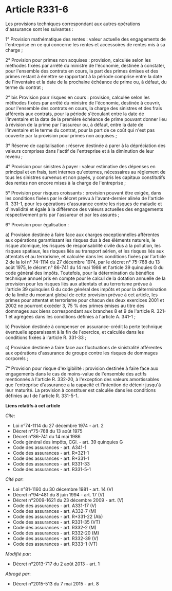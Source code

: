 # Article R331-6

Les provisions techniques correspondant aux autres opérations d'assurance sont les suivantes : 

1° Provision mathématique des rentes : valeur actuelle des engagements de l'entreprise en ce qui concerne les rentes et
accessoires de rentes mis à sa charge ; 

2° Provision pour primes non acquises : provision, calculée selon les méthodes fixées par arrêté du ministre de l'économie,
destinée à constater, pour l'ensemble des contrats en cours, la part des primes émises et des primes restant à émettre se
rapportant à la période comprise entre la date de l'inventaire et la date de la prochaine échéance de prime ou, à défaut, du
terme du contrat ; 

2° bis Provision pour risques en cours : provision, calculée selon les méthodes fixées par arrêté du ministre de l'économie,
destinée à couvrir, pour l'ensemble des contrats en cours, la charge des sinistres et des frais afférents aux contrats, pour
la période s'écoulant entre la date de l'inventaire et la date de la première échéance de prime pouvant donner lieu à
révision de la prime par l'assureur ou, à défaut, entre la date de l'inventaire et le terme du contrat, pour la part de ce
coût qui n'est pas couverte par la provision pour primes non acquises ; 

3° Réserve de capitalisation : réserve destinée à parer à la dépréciation des valeurs comprises dans l'actif de l'entreprise
et à la diminution de leur revenu ; 

4° Provision pour sinistres à payer : valeur estimative des dépenses en principal et en frais, tant internes qu'externes,
nécessaires au règlement de tous les sinistres survenus et non payés, y compris les capitaux constitutifs des rentes non
encore mises à la charge de l'entreprise ; 

5° Provision pour risques croissants : provision pouvant être exigée, dans les conditions fixées par le décret prévu à
l'avant-dernier alinéa de l'article R. 331-1, pour les opérations d'assurance contre les risques de maladie et d'invalidité
et égale à la différence des valeurs actuelles des engagements respectivement pris par l'assureur et par les assurés ; 

6° Provision pour égalisation : 

a) Provision destinée à faire face aux charges exceptionnelles afférentes aux opérations garantissant les risques dus à des
éléments naturels, le risque atomique, les risques de responsabilité civile dus à la pollution, les risques spatiaux, les
risques liés au transport aérien, et les risques liés aux attentats et au terrorisme, et calculée dans les conditions fixées
par l'article 2 de la loi n° 74-1114 du 27 décembre 1974, par le décret n° 75-768 du 13 août 1975, le décret n° 86-741 du 14
mai 1986 et l'article 39 quinquies G du code général des impôts. Toutefois, pour la détermination du bénéfice technique
annuel pris en compte pour le calcul de la dotation annuelle de la provision pour les risques liés aux attentats et au
terrorisme prévue à l'article 39 quinquies G du code général des impôts et pour la détermination de la limite du montant
global de cette provision prévue à cet article, les primes pour attentat et terrorisme pour chacun des deux exercices 2001 et
2002 ne pourront excéder 3, 75 % des primes émises au titre des dommages aux biens correspondant aux branches 8 et 9 de
l'article R. 321-1 et agrégées dans les conditions définies à l'article A. 341-1 ; 

b) Provision destinée à compenser en assurance-crédit la perte technique éventuelle apparaissant à la fin de l'exercice, et
calculée dans les conditions fixées à l'article R. 331-33 ; 

c) Provision destinée à faire face aux fluctuations de sinistralité afférentes aux opérations d'assurance de groupe contre
les risques de dommages corporels ; 

7° Provision pour risque d'exigibilité : provision destinée à faire face aux engagements dans le cas de moins-value de
l'ensemble des actifs mentionnés à l'article R. 332-20, à l'exception des valeurs amortissables que l'entreprise d'assurance
a la capacité et l'intention de détenir jusqu'à leur maturité. La provision à constituer est calculée dans les conditions
définies au I de l'article R. 331-5-1.

**Liens relatifs à cet article**

_Cite_:

  - Loi n°74-1114 du 27 décembre 1974 - art. 2
  - Décret n°75-768 du 13 août 1975
  - Décret n°86-741 du 14 mai 1986
  - Code général des impôts, CGI. - art. 39 quinquies G
  - Code des assurances - art. A341-1
  - Code des assurances - art. R*321-1
  - Code des assurances - art. R*331-1
  - Code des assurances - art. R331-33
  - Code des assurances - art. R331-5-1

_Cité par_:

  - Loi n°81-1160 du 30 décembre 1981 - art. 14 (V)
  - Décret n°94-481 du 8 juin 1994 - art. 17 (V)
  - Décret n°2009-1621 du 23 décembre 2009 - art. (V)
  - Code des assurances - art. A331-17 (V)
  - Code des assurances - art. A332-7 (M)
  - Code des assurances - art. R*331-22 (Ab)
  - Code des assurances - art. R331-35 (VT)
  - Code des assurances - art. R332-2 (M)
  - Code des assurances - art. R332-20 (M)
  - Code des assurances - art. R332-39 (V)
  - Code des assurances - art. R333-1 (VT)

_Modifié par_:

  - Décret n°2013-717 du 2 août 2013 - art. 1

_Abrogé par_:

  - Décret n°2015-513 du 7 mai 2015 - art. 8
